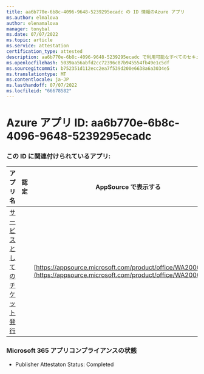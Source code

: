 ```yaml
---
title: aa6b770e-6b8c-4096-9648-5239295ecadc の ID 情報のAzure アプリ
ms.author: elmalova
author: elenamalova
manager: tonybal
ms.date: 07/07/2022
ms.topic: article
ms.service: attestation
certification_type: attested
description: aa6b770e-6b8c-4096-9648-5239295ecadc で利用可能なすべてのセキュリティとコンプライアンス情報。
ms.openlocfilehash: 5039aa56abfd2cc72396c87b945554fb49e1c5df
ms.sourcegitcommit: b752351d112ecc2ea7f539d200e6638a6a3034e5
ms.translationtype: MT
ms.contentlocale: ja-JP
ms.lasthandoff: 07/07/2022
ms.locfileid: "66678582"
---
```

# <a name="azure-app-id-aa6b770e-6b8c-4096-9648-5239295ecadc"></a>Azure アプリ ID: aa6b770e-6b8c-4096-9648-5239295ecadc


### <a name="apps-associated-with-this-id"></a>この ID に関連付けられているアプリ:
| **アプリ名** | **認定** | **AppSource で表示する** |
|--------------|---------------|-----------------------|
| [サービスとしてのチケット発行](../forward/WA200003945.md) |  | [https://appsource.microsoft.com/product/office/WA200003945](https://appsource.microsoft.com/product/office/WA200003945) |

### <a name="microsoft-365-app-compliance-status"></a>Microsoft 365 アプリコンプライアンスの状態
- Publisher Attestaton Status: Completed
